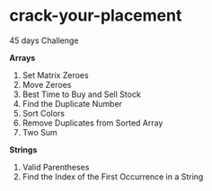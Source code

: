 # crack-your-placement
45 days Challenge

**Arrays**
1) Set Matrix Zeroes
2) Move Zeroes
3) Best Time to Buy and Sell Stock
4) Find the Duplicate Number
5) Sort Colors
6) Remove Duplicates from Sorted Array
7) Two Sum

**Strings**
1) Valid Parentheses
2) Find the Index of the First Occurrence in a String
